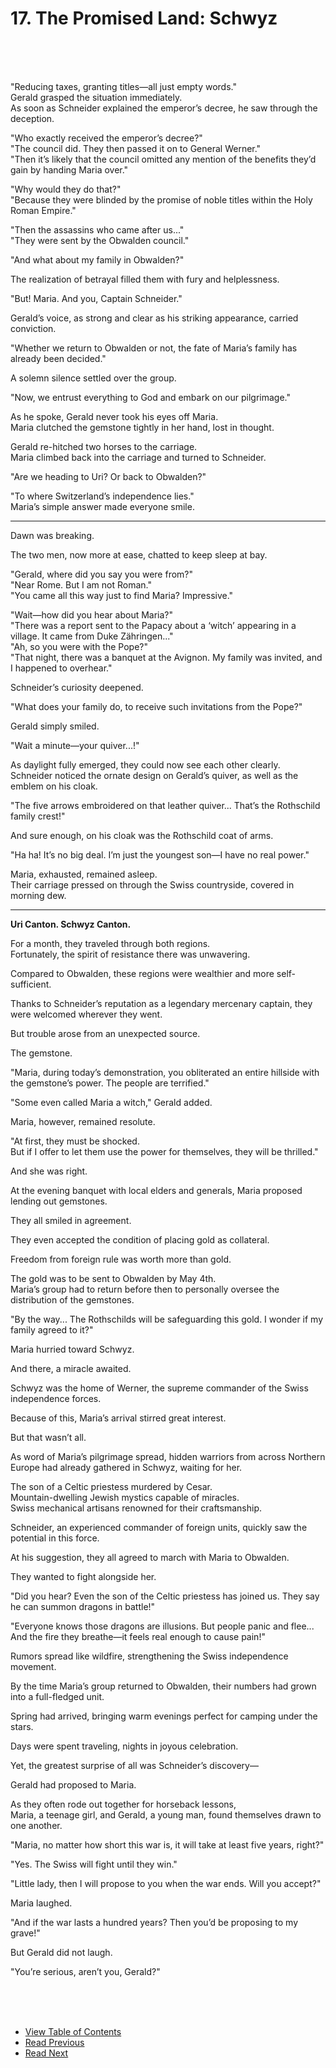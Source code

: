 # 17. The Promised Land: Schwyz <br>
<br><br><br>

"Reducing taxes, granting titles—all just empty words."  
Gerald grasped the situation immediately.  
As soon as Schneider explained the emperor’s decree, he saw through the deception.  

"Who exactly received the emperor’s decree?"  
"The council did. They then passed it on to General Werner."  
"Then it’s likely that the council omitted any mention of the benefits they’d gain by handing Maria over."  

"Why would they do that?"  
"Because they were blinded by the promise of noble titles within the Holy Roman Empire."  

"Then the assassins who came after us..."  
"They were sent by the Obwalden council."  

"And what about my family in Obwalden?"  

The realization of betrayal filled them with fury and helplessness.  

"But! Maria. And you, Captain Schneider."  

Gerald’s voice, as strong and clear as his striking appearance, carried conviction.  

"Whether we return to Obwalden or not, the fate of Maria’s family has already been decided."  

A solemn silence settled over the group.  

"Now, we entrust everything to God and embark on our pilgrimage."  

As he spoke, Gerald never took his eyes off Maria.  
Maria clutched the gemstone tightly in her hand, lost in thought.  

Gerald re-hitched two horses to the carriage.  
Maria climbed back into the carriage and turned to Schneider.  

"Are we heading to Uri? Or back to Obwalden?"  

"To where Switzerland’s independence lies."  
Maria’s simple answer made everyone smile.  

---

Dawn was breaking.  

The two men, now more at ease, chatted to keep sleep at bay.  

"Gerald, where did you say you were from?"  
"Near Rome. But I am not Roman."  
"You came all this way just to find Maria? Impressive."  

"Wait—how did you hear about Maria?"  
"There was a report sent to the Papacy about a ‘witch’ appearing in a village. It came from Duke Zähringen..."  
"Ah, so you were with the Pope?"  
"That night, there was a banquet at the Avignon. My family was invited, and I happened to overhear."  

Schneider’s curiosity deepened.  

"What does your family do, to receive such invitations from the Pope?"  

Gerald simply smiled.  

"Wait a minute—your quiver...!"  

As daylight fully emerged, they could now see each other clearly.  
Schneider noticed the ornate design on Gerald’s quiver, as well as the emblem on his cloak.  

"The five arrows embroidered on that leather quiver... That’s the Rothschild family crest!"  

And sure enough, on his cloak was the Rothschild coat of arms.  

"Ha ha! It’s no big deal. I’m just the youngest son—I have no real power."  

Maria, exhausted, remained asleep.  
Their carriage pressed on through the Swiss countryside, covered in morning dew.  

---

**Uri Canton. Schwyz Canton.**  

For a month, they traveled through both regions.  
Fortunately, the spirit of resistance there was unwavering.  

Compared to Obwalden, these regions were wealthier and more self-sufficient.  

Thanks to Schneider’s reputation as a legendary mercenary captain, they were welcomed wherever they went.  

But trouble arose from an unexpected source.  

The gemstone.  

"Maria, during today’s demonstration, you obliterated an entire hillside with the gemstone’s power. The people are terrified."  

"Some even called Maria a witch," Gerald added.  

Maria, however, remained resolute.  

"At first, they must be shocked.  
But if I offer to let them use the power for themselves, they will be thrilled."  

And she was right.  

At the evening banquet with local elders and generals, Maria proposed lending out gemstones.  

They all smiled in agreement.  

They even accepted the condition of placing gold as collateral.  

Freedom from foreign rule was worth more than gold.  

The gold was to be sent to Obwalden by May 4th.  
Maria’s group had to return before then to personally oversee the distribution of the gemstones.  

"By the way... The Rothschilds will be safeguarding this gold. I wonder if my family agreed to it?"  

Maria hurried toward Schwyz.  

And there, a miracle awaited.  

Schwyz was the home of Werner, the supreme commander of the Swiss independence forces.  

Because of this, Maria’s arrival stirred great interest.  

But that wasn’t all.  

As word of Maria’s pilgrimage spread, hidden warriors from across Northern Europe had already gathered in Schwyz, waiting for her.  

The son of a Celtic priestess murdered by Cesar.  
Mountain-dwelling Jewish mystics capable of miracles.  
Swiss mechanical artisans renowned for their craftsmanship.  

Schneider, an experienced commander of foreign units, quickly saw the potential in this force.  

At his suggestion, they all agreed to march with Maria to Obwalden.  

They wanted to fight alongside her.  

"Did you hear? Even the son of the Celtic priestess has joined us. They say he can summon dragons in battle!"  

"Everyone knows those dragons are illusions. But people panic and flee...  
And the fire they breathe—it feels real enough to cause pain!"  

Rumors spread like wildfire, strengthening the Swiss independence movement.  

By the time Maria’s group returned to Obwalden, their numbers had grown into a full-fledged unit.  

Spring had arrived, bringing warm evenings perfect for camping under the stars.  

Days were spent traveling, nights in joyous celebration.  

Yet, the greatest surprise of all was Schneider’s discovery—  

Gerald had proposed to Maria.  

As they often rode out together for horseback lessons,  
Maria, a teenage girl, and Gerald, a young man, found themselves drawn to one another.  

"Maria, no matter how short this war is, it will take at least five years, right?"  

"Yes. The Swiss will fight until they win."  

"Little lady, then I will propose to you when the war ends. Will you accept?"  

Maria laughed.  

"And if the war lasts a hundred years? Then you’d be proposing to my grave!"  

But Gerald did not laugh.  

"You’re serious, aren’t you, Gerald?"  

<br><br><br>

* [View Table of Contents](content_en.md) <br>
* [Read Previous](/01_gemston/EN/EN_16.md) <br>
* [Read Next](/01_gemston/EN/EN_18-19.md)
